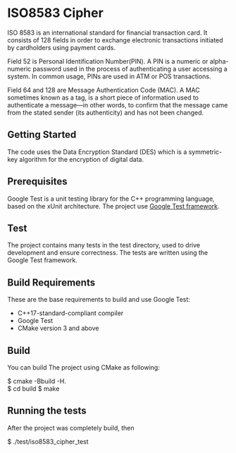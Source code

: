 # ISO8583 Cipher
ISO 8583 is an international standard for financial transaction card. 
It consists of 128 fields in order to exchange electronic transactions initiated by cardholders using payment cards.

Field 52 is Personal Identification Number(PIN). A PIN is a numeric or alpha-numeric password used in the process of authenticating a user accessing a system. In common usage, PINs are used in ATM or POS transactions.

Field 64 and 128 are Message Authentication Code (MAC). A MAC sometimes known as a tag, is a short piece of information used to authenticate a message—in other words, to confirm that the message came from the stated sender (its authenticity) and has not been changed. 

## Getting Started
The code uses the Data Encryption Standard (DES) which is a symmetric-key algorithm for the encryption of digital data.

## Prerequisites
Google Test is a unit testing library for the C++ programming language, based on the xUnit architecture. The project use [Google Test framework](https://github.com/google/googletest).

## Test
The project contains many tests in the test directory, used to drive development and ensure correctness. The tests are written using the Google Test framework. 

## Build Requirements
These are the base requirements to build and use Google Test:

* C++17-standard-compliant compiler
* Google Test
* CMake version 3 and above

## Build
You can build The project using CMake as following:

$ cmake -Bbuild -H.  
$ cd build
$ make  

## Running the tests
After the project was completely build, then

$ ./test/iso8583_cipher_test
